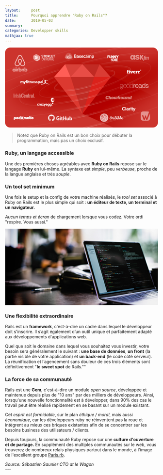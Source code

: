 ```yaml
---
layout:     post
title:      Pourquoi apprendre "Ruby on Rails"?
date:       2019-05-03
summary:
categories: Developper skills
mathjax: true
---
```


![rails](/images/rails.png)
>Notez que Ruby on Rails est un bon choix pour débuter la programmation, mais pas un choix exclusif.

### **Ruby, un langage accessible**

  Une des premières choses agréables avec **Ruby on Rails** repose sur le langage **Ruby** en lui-même. La syntaxe est *simple*, peu *verbeuse*, proche de la langue anglaise et très *souple*.

### **Un tool set minimum**

  Une fois le setup et la config de votre machine réalisés, le *tool set* associé à Ruby on Rails est le plus simple qui soit  : **un éditeur de texte, un terminal et un navigateur.**

   *Aucun temps et écran* de chargement lorsque vous codez. Votre ordi "respire. Vous aussi."

   ![code](/images/wagon.jpeg)

### **Une flexibilité extraordinaire**

   Rails est un **framework**, c'est-à-dire un cadre dans lequel le développeur doit s'inscrire. Il s’agit également d’un outil unique et parfaitement adapté aux développements d'applications web.

   Quel que soit le domaine dans lequel vous souhaitez vous investir, votre besoin sera généralement le suivant : **une base de données**, **un front** (la partie visible de votre application) et **un back-end** (le code côté serveur). La réunification et l’agencement sans douleur de ces trois éléments sont définitivement "**le sweet spot** de Rails.""

### **La force de sa communauté**

   Rails est une **Gem**, c'est-à-dire un module *open source*, développée et maintenue depuis plus de "10 ans" par des milliers de développeurs.  Ainsi, lorsqu'une nouvelle fonctionnalité est à développer, dans 90% des cas le travail peut être réalisé rapidement en se basant sur un module existant.

   Cet *esprit est formidable*, sur le plan *éthique / moral*, mais aussi *économique*, car les développeurs ruby ne réinventent pas la roue et intègrent au mieux ces briques existantes afin de se concentrer sur les besoins business des utilisateurs / clients.

   Depuis toujours, la communauté Ruby repose sur une **culture d'ouverture et de partage.** En supplément des multiples communautés sur le web, vous trouverez de nombreux relais physiques partout dans le monde, à l'image de l'excellent groupe [Paris.rb](https://rubyparis.org/).

 <footer><cite title="Antoine de Saint-Exupéry">Source: Sébastien Saunier CTO at le Wagon</cite></footer>
---

